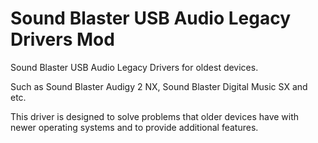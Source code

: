 # Sound Blaster USB Audio Legacy Drivers Mod

Sound Blaster USB Audio Legacy Drivers for oldest devices.

Such as Sound Blaster Audigy 2 NX, Sound Blaster Digital Music SX and etc.

This driver is designed to solve problems that older devices have with newer operating systems and to provide additional features.
